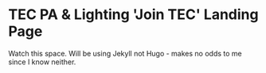 # TEC PA & Lighting 'Join TEC' Landing Page
Watch this space. Will be using Jekyll not Hugo - makes no odds to me since I know neither. 
